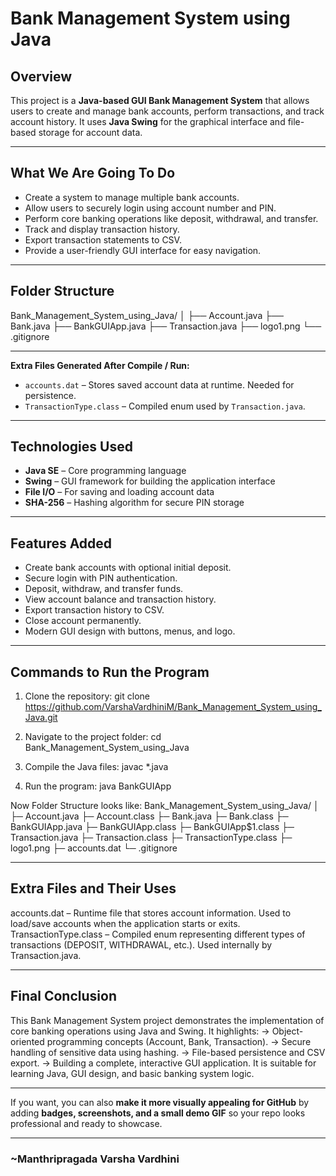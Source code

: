 # Bank Management System using Java

## Overview
This project is a **Java-based GUI Bank Management System** that allows users to create and manage bank accounts, perform transactions, and track account history. It uses **Java Swing** for the graphical interface and file-based storage for account data.  

---

## What We Are Going To Do
- Create a system to manage multiple bank accounts.  
- Allow users to securely login using account number and PIN.  
- Perform core banking operations like deposit, withdrawal, and transfer.  
- Track and display transaction history.  
- Export transaction statements to CSV.  
- Provide a user-friendly GUI interface for easy navigation.

---

## Folder Structure

Bank_Management_System_using_Java/
│
├── Account.java
├── Bank.java
├── BankGUIApp.java
├── Transaction.java
├── logo1.png
└── .gitignore

---

**Extra Files Generated After Compile / Run:**  
- `accounts.dat` – Stores saved account data at runtime. Needed for persistence.  
- `TransactionType.class` – Compiled enum used by `Transaction.java`.  

---

## Technologies Used
- **Java SE** – Core programming language  
- **Swing** – GUI framework for building the application interface  
- **File I/O** – For saving and loading account data  
- **SHA-256** – Hashing algorithm for secure PIN storage  

---

## Features Added
- Create bank accounts with optional initial deposit.  
- Secure login with PIN authentication.  
- Deposit, withdraw, and transfer funds.  
- View account balance and transaction history.  
- Export transaction history to CSV.  
- Close account permanently.  
- Modern GUI design with buttons, menus, and logo.  

---

## Commands to Run the Program
1. Clone the repository:
git clone https://github.com/VarshaVardhiniM/Bank_Management_System_using_Java.git

2. Navigate to the project folder:
cd Bank_Management_System_using_Java

3. Compile the Java files:
javac *.java

4. Run the program:
java BankGUIApp

Now Folder Structure looks like:
Bank_Management_System_using_Java/
│
├─ Account.java
├─ Account.class
├─ Bank.java
├─ Bank.class
├─ BankGUIApp.java
├─ BankGUIApp.class
├─ BankGUIApp$1.class
├─ Transaction.java
├─ Transaction.class
├─ TransactionType.class
├─ logo1.png
├─ accounts.dat
└─ .gitignore

---

## Extra Files and Their Uses
accounts.dat – Runtime file that stores account information. Used to load/save accounts when the application starts or exits.
TransactionType.class – Compiled enum representing different types of transactions (DEPOSIT, WITHDRAWAL, etc.). Used internally by Transaction.java.

---

## Final Conclusion
This Bank Management System project demonstrates the implementation of core banking operations using Java and Swing. It highlights:
-> Object-oriented programming concepts (Account, Bank, Transaction).
-> Secure handling of sensitive data using hashing.
-> File-based persistence and CSV export.
-> Building a complete, interactive GUI application.
It is suitable for learning Java, GUI design, and basic banking system logic.

---

If you want, you can also **make it more visually appealing for GitHub** by adding **badges, screenshots, and a small demo GIF** so your repo looks professional and ready to showcase.  

---

### ~Manthripragada Varsha Vardhini

